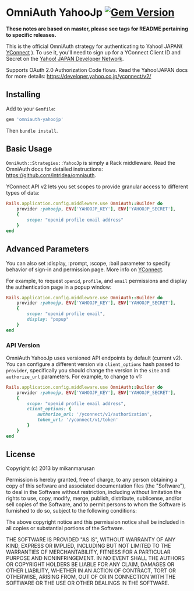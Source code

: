 # OmniAuth YahooJp [![Gem Version](https://badge.fury.io/rb/omniauth-yahoojp.svg)](https://badge.fury.io/rb/omniauth-yahoojp)

**These notes are based on master, please see tags for README pertaining to specific releases.**

This is the official OmniAuth strategy for authenticating to Yahoo! JAPAN( [YConnect](http://developer.yahoo.co.jp/yconnect/v2/) ).
To use it, you'll need to sign up for a YConnect Client ID and Secret
on the [Yahoo! JAPAN Developer Network](https://e.developer.yahoo.co.jp/dashboard/).

Supports OAuth 2.0 Authorization Code flows. Read the Yahoo!JAPAN docs for more details: https://developer.yahoo.co.jp/yconnect/v2/

## Installing

Add to your `Gemfile`: 

```ruby
gem 'omniauth-yahoojp'
```

Then `bundle install`.

## Basic Usage

`OmniAuth::Strategies::YahooJp` is simply a Rack middleware. Read the OmniAuth docs for detailed instructions: https://github.com/intridea/omniauth.

YConnect API v2 lets you set scopes to provide granular access to different types of data: 

```ruby
Rails.application.config.middleware.use OmniAuth::Builder do
    provider :yahoojp, ENV['YAHOOJP_KEY'], ENV['YAHOOJP_SECRET'], 
    {
        scope: "openid profile email address"
    }
end
```

## Advanced Parameters

You can also set :display, :prompt, :scope, :bail parameter to specify behavior of sign-in and permission page.
More info on [YConnect](http://developer.yahoo.co.jp/yconnect/v2/).

For example, to request `openid`, `profile`,  and `email` permissions and display the authentication page in a popup window:

```ruby
Rails.application.config.middleware.use OmniAuth::Builder do
    provider :yahoojp, ENV['YAHOOJP_KEY'], ENV['YAHOOJP_SECRET'], 
    {
        scope: "openid profile email",
        display: "popup"
    }
end
```

### API Version

OmniAuth YahooJp uses versioned API endpoints by default (current v2). You can configure a different version via `client_options` hash passed to `provider`, specifically you should change the version in the `site` and `authorize_url` parameters. For example, to change to v1:

```ruby
Rails.application.config.middleware.use OmniAuth::Builder do
    provider :yahoojp, ENV['YAHOOJP_KEY'], ENV['YAHOOJP_SECRET'], 
    {
        scope: "openid profile email address",
        client_options: {
            authorize_url: '/yconnect/v1/authorization',
            token_url: '/yconnect/v1/token'
        }
    }
end
```

## License

Copyright (c) 2013 by mikanmarusan

Permission is hereby granted, free of charge, to any person obtaining a copy of this software and associated documentation files (the "Software"), to deal in the Software without restriction, including without limitation the rights to use, copy, modify, merge, publish, distribute, sublicense, and/or sell copies of the Software, and to permit persons to whom the Software is furnished to do so, subject to the following conditions:

The above copyright notice and this permission notice shall be included in all copies or substantial portions of the Software.

THE SOFTWARE IS PROVIDED "AS IS", WITHOUT WARRANTY OF ANY KIND, EXPRESS OR IMPLIED, INCLUDING BUT NOT LIMITED TO THE WARRANTIES OF MERCHANTABILITY, FITNESS FOR A PARTICULAR PURPOSE AND NONINFRINGEMENT. IN NO EVENT SHALL THE AUTHORS OR COPYRIGHT HOLDERS BE LIABLE FOR ANY CLAIM, DAMAGES OR OTHER LIABILITY, WHETHER IN AN ACTION OF CONTRACT, TORT OR OTHERWISE, ARISING FROM, OUT OF OR IN CONNECTION WITH THE SOFTWARE OR THE USE OR OTHER DEALINGS IN THE SOFTWARE.
